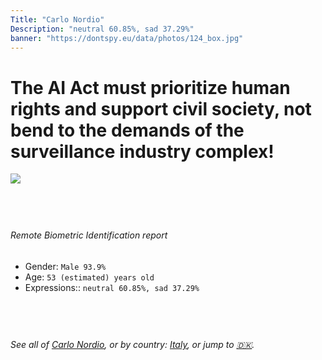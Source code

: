 ```yaml
---
Title: "Carlo Nordio"
Description: "neutral 60.85%, sad 37.29%"
banner: "https://dontspy.eu/data/photos/124_box.jpg"
---
```


# The AI Act must prioritize human rights and support civil society, not bend to the demands of the surveillance industry complex!

<link rel="stylesheet" type="text/css" href="/css/blog.css" />

<div class="is-fake" hidden>

_This image is **clearly fake**_, yet we [continue to collect them because the AI Act negotiations](/blog/why-deepfake/) are heading in a direction that will only make people's lives more complicated. For a more in-depth explanation, read: [Double threat: why losing the battle against Face Biometrics would fuel the proliferation of deepfakes](/blog/the-dual-threat-how-losing-the-biometric-battle-fuels-deepfake-proliferation/).


</div>

<!-- <img src="https://dontspy.eu/data/photos/54_box.jpg" /> -->
<img src="https://dontspy.eu/data/photos/124_box.jpg" />

## <br>

###### Remote Biometric Identification report

* <span class="label">Gender:</span> `Male 93.9%`
* <span class="label">Age:</span> `53 (estimated) years old`
* <span class="label">Expressions::</span> `neutral 60.85%, sad 37.29%`

## <br>

###### See all of [Carlo Nordio](/policymaker#Carlo%20Nordio), or by country: [Italy](/country#Italy), or jump to [🇩🇰](/x/76).

## <br>
